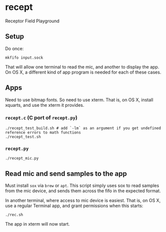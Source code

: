 # recept
Receptor Field Playground


## Setup
Do once:
```
mkfifo input.sock
```

That will allow one terminal to read the mic, and another to display the app. On OS X, a different kind of app program is needed for each of these cases.

## Apps

Need to use bitmap fonts. So need to use xterm. That is, on OS X, install xquarts, and use the xterm it provides.

### `recept.c` (C port of `recept.py`)
```
./recept_test_build.sh # add `-lm` as an argument if you get undefined reference errors to math functions
./recept_test.sh
```

### `recept.py`
```
./recept_mic.py
```

## Read mic and send samples to the app

Must install `sox` via `brew` or `apt`. This script simply uses sox to read samples from the mic device, and sends them across the fifo in the expected format.

In another terminal, where access to mic device is easiest. That is, on OS X, use a regular Terminal app, and grant permissions when this starts:
```
./rec.sh
```

The app in xterm will now start.